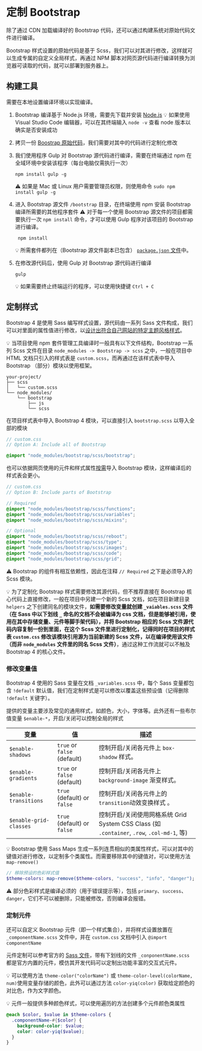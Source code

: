 # 定制 Bootstrap
除了通过 CDN 加载编译好的 Bootstrap 代码，还可以通过构建系统对原始代码文件进行编译。

Bootstrap 样式设置的原始代码是基于 Scss，我们可以对其进行修改，这样就可以生成专属的自定义全局样式，再通过 NPM 脚本对网页源代码进行编译转换为浏览器可读取的代码，就可以部署到服务器上。

## 构建工具
需要在本地设置编译环境以实现编译。

1. Bootstrap 编译基于 Node.js 环境，需要先下载并安装 [Node.js](https://nodejs.org/download/)
    :bulb: 如果使用 Visual Studio Code 编辑器，可以在其终端输入 `node -v` 查看 node 版本以确实是否安装成功

2. 拷贝一份 [Boostrap 原始代码](https://getbootstrap.com/docs/4.4/getting-started/download/#source-files)，我们需要对其中的代码进行定制化修改

3. 我们使用程序 Gulp 对 Bootstrap 源代码进行编译，需要在终端通过 npm 在全域环境中安装该程序（每台电脑仅需执行一次）

    ```shell
    npm install gulp -g
    ```

    :warning: 如果是 Mac 或 Linux 用户需要管理员权限，则使用命令 `sudo npm install gulp -g`

4. 进入 Bootstrap 源文件 `/bootstrap` 目录，在终端使用 npm 安装 Bootstrap 编译所需要的其他程序套件 :warning: 对于每一个使用 Bootstrap 源文件的项目都需要执行一次 `npm install` 命令，才可以使用 Gulp 程序对该项目的 Bootstrap 进行编译。

    ```shell
     npm install
    ```

    :bulb: 所需套件都列在（Bootstrap 源文件副本已包含） [`package.json` 文件](https://github.com/twbs/bootstrap/blob/v4.4.1/package.json)中。

5. 在修改源代码后，使用 Gulp 对 Bootstrap 源代码进行编译

    ```shell
    gulp
    ```

    :bulb: 如果需要终止终端运行的程序，可以使用快捷键 `Ctrl + C`

## 定制样式
Bootstrap 4 是使用 Sass 编写样式设置，源代码由一系列 Sass 文件构成，我们可以对里面的属性值进行修改，以[设计出符合自己网站的特定主题风格样式](https://getbootstrap.com/docs/4.4/getting-started/theming/)。

:bulb: 当项目使用 npm 套件管理工具编译时一般具有以下文件结构，Bootstrap 一系列 Scss 文件在目录 `node_modules -> Bootstrap -> scss` 之中，一般在项目中 HTML 文档只引入的样式表是 `custom.scss`，而再通过在该样式表中导入 Bootstrap （部分）模块以使用框架。

```
your-project/
├── scss
│   └── custom.scss
└── node_modules/
    └── bootstrap
        ├── js
        └── scss
```

在项目样式表中导入 Bootstrap 4 模块，可以直接引入 `bootstrap.scss` 以导入全部的模块

```scss
// custom.css
// Option A: Include all of Bootstrap

@import "node_modules/bootstrap/scss/bootstrap";
```

也可以依据网页使用的元件和样式属性[按需](https://github.com/twbs/bootstrap/blob/v4-dev/scss/bootstrap.scss)导入 Bootstrap 模块，这样编译后的样式表会更小。

```scss
// custom.css
// Option B: Include parts of Bootstrap

// Required
@import "node_modules/bootstrap/scss/functions";
@import "node_modules/bootstrap/scss/variables";
@import "node_modules/bootstrap/scss/mixins";

// Optional
@import "node_modules/bootstrap/scss/reboot";
@import "node_modules/bootstrap/scss/type";
@import "node_modules/bootstrap/scss/images";
@import "node_modules/bootstrap/scss/code";
@import "node_modules/bootstrap/scss/grid";
```

:warning: Bootstrap 的组件有相互依赖性，因此在注释 `// Required` 之下是必须导入的 Scss 模块。

:bulb: 为了定制化 Bootstrap 样式需要修改其源代码，但不推荐直接在 Bootstrap 核心代码上直接修改，一般在项目中另建一个新的 Scss 文档，如在项目新建目录 `helpers` 之下创建同名的模块文件，**如需要修改变量就创建 `_vaiables.scss` 文件（在 Sass 中以下划线 `_` 命名的文档不会被编译为 css 文档，但是能够被引用，使用在其中存储变量、元件等脚手架代码），并将 Bootstrap 相应的 Scss 文件源代码内容复制一份到里面，在这个 Scss 文件里进行定制化，记得同时在项目的样式表 `custom.css` 修改该模块引用源为当前新建的 Scss 文件，以在编译使用该文件（而非 `node_modules` 文件里的同名 Scss 文件）**，通过这种工作流就可以不触及 Bootstrap 4 的核心文件。

### 修改变量值
Bootstrap 4 使用的 Sass 变量在文档 `_variables.scss` 中，每个 Sass 变量都包含 `!default` 默认值，我们在定制样式是可以修改以覆盖这些预设值（记得删除 `!default` 关键字）。

提供的变量主要涉及常见的通用样式，如颜色，大小，字体等。此外还有一些布尔值变量  `$enable-*`，开启/关闭可以控制全局的样式

|                变量                |                   值                   |                                                                描述                                                                |
| ------------------------------------ | --------------------------------------- | ------------------------------------------------------------------------------------------------------------------------------------ |
| `$enable-shadows`         | `true` or `false` (default) | 控制开启/关闭各元件上 `box-shadow` 样式。                                                                       |
| `$enable-gradients`      | `true` or `false` (default) | 控制开启/关闭各元件上 `background-image` 渐变样式。                                                       |
| `$enable-transitions`  | `true` (default) or `false` | 控制开启/关闭各元件上的 `transition`动效变换样式 。                                                        |
| `$enable-grid-classes` | `true` (default) or `false` | 控制开启/关闭使用网格系统 Grid System CSS Class (如 `.container`, `.row`, `.col-md-1`, 等) |

:bulb: Bootstrap 使用 Sass Maps 生成一系列连贯相似的类属性样式，可以对其中的键值对进行修改，以定制多个类属性。而需要移除其中的键值对，可以使用方法 `map-remove()`

```sass
// 移除预设的色彩样式值
$theme-colors: map-remove($theme-colors, "success", "info", "danger");
```

:warning: 部分色彩样式是编译必须的（用于错误提示等），包括 `primary`、`success`、`danger`，它们不可以被删除，只能被修改，否则编译会报错。

### 定制元件
还可以自定义 Bootstrap 元件（即一个样式集合），并将样式设置放置在 `_componentName.scss` 文件中，并在 `custom.css` 文档中引入 `@import componentName`

元件定制可以参考官方的 [Sass 文件](https://github.com/twbs/bootstrap/tree/master/scss)，带有下划线的文件 `_conponentName.scss` 都是官方内置的元件，模仿其开发代码可以定制出功能丰富的交互式元件。

:bulb: 可以使用方法 `theme-color("colorName")` 或 `theme-color-level(colorName, num)`使用变量存储的颜色，此外可以通过方法 `color-yiq(color)` 获取给定颜色的对比色，作为文字颜色。

:bulb: 元件一般提供多种颜色样式，可以使用遍历的方法创建多个元件颜色类属性

```scss
@each $color, $value in $theme-colors {
  .componentName-#{$color} {
    background-color: $value;
    color: color-yiq($value);
  }
}
```